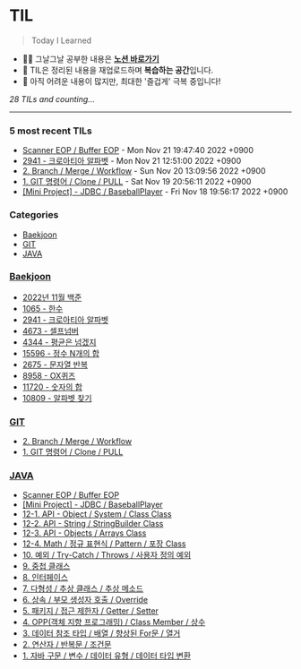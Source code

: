 # TIL
> Today I Learned

- ✍🏻 그날그날 공부한 내용은 [**노션 바로가기**](https://6suk.notion.site/d8178c919339498ca4d8a80ef05734f2?v=d4a48a1db91a401295b8cd0fcf1e45e0)
- 📑 TIL은 정리된 내용을 재업로드하며 **복습하는 공간**입니다.
- 🐣 아직 어려운 내용이 많지만, 최대한 '즐겁게' 극복 중입니다!


_28 TILs and counting..._

---

### 5 most recent TILs

- [Scanner EOP / Buffer EOP](JAVA/83.Scanner-EOP_Buffer-EOP.md) - Mon Nov 21 19:47:40 2022 +0900
- [2941 - 크로아티아 알파벳](Baekjoon/202211-S5-2941.md) - Mon Nov 21 12:51:00 2022 +0900
- [2. Branch / Merge / Workflow](GIT/98.Branch_Merge_Workflow.md) - Sun Nov 20 13:09:56 2022 +0900
- [1. GIT 명령어 / Clone / PULL](GIT/99.명령어_Clone_PULL.md) - Sat Nov 19 20:56:11 2022 +0900
- [[Mini Project] - JDBC / BaseballPlayer](JAVA/84.MiniProgect-BaseballPlayer.md) - Fri Nov 18 19:56:17 2022 +0900

### Categories

- [Baekjoon](#Baekjoon)
- [GIT](#GIT)
- [JAVA](#JAVA)

### [Baekjoon](#Baekjoon)
- [2022년 11월 백준](Baekjoon/202211-All.md)
- [1065 - 한수](Baekjoon/202211-S4-1065.md)
- [2941 - 크로아티아 알파벳](Baekjoon/202211-S5-2941.md)
- [4673 - 셀프넘버](Baekjoon/202211-S5-4673.md)
- [4344 - 평균은 넘겠지](Baekjoon/202211-V1-4344.md)
- [15596 - 정수 N개의 합](Baekjoon/202211-V2-15596.md)
- [2675 - 문자열 반복](Baekjoon/202211-V2-2675.md)
- [8958 - OX퀴즈](Baekjoon/202211-V2-8958.md)
- [11720 - 숫자의 합](Baekjoon/202211-V4-11720.md)
- [10809 - 알파벳 찾기](Baekjoon/202211-V5-10809.md)

### [GIT](#GIT)
- [2. Branch / Merge / Workflow](GIT/98.Branch_Merge_Workflow.md)
- [1. GIT 명령어 / Clone / PULL](GIT/99.명령어_Clone_PULL.md)

### [JAVA](#JAVA)
- [Scanner EOP / Buffer EOP](JAVA/83.Scanner-EOP_Buffer-EOP.md)
- [[Mini Project] - JDBC / BaseballPlayer](JAVA/84.MiniProgect-BaseballPlayer.md)
- [12-1. API - Object / System / Class Class](JAVA/85.API-Object_System_Class.md)
- [12-2. API - String / StringBuilder Class](JAVA/86.API-String.md)
- [12-3. API - Objects / Arrays Class](JAVA/87.API-Objects,ArraysClass.md)
- [12-4. Math / 정규 표현식 / Pattern / 포장 Class](JAVA/89.API-MATH.md)
- [10. 예외 / Try-Catch / Throws / 사용자 정의 예외](JAVA/90.Throws_Exception.md)
- [9. 중첩 클래스](JAVA/91.중첩클래스.md)
- [8. 인터페이스](JAVA/92.인터페이스.md)
- [7. 다형성 / 추상 클래스 / 추상 메소드](JAVA/93.다형성_타입변환_추상클래스_추상메소드.md)
- [6. 상속 / 부모 생성자 호출 / Override](JAVA/94.상속_Override.md)
- [5. 패키지 / 접근 제한자 / Getter / Setter](JAVA/95.패키지_접근제한자_Getter와Setter.md)
- [4. OPP(객체 지향 프로그래밍) / Class Member / 상수](JAVA/96.OPP_ClassMember.md)
- [3. 데이터 참조 타입 / 배열 / 향상된 For문 / 열거](JAVA/97.데이터참조타입_배열_향상된For문_열거.md)
- [2. 연산자 / 반복문 / 조건문](JAVA/98.연산자_반복문_조건문.md)
- [1. 자바 구문 / 변수 / 데이터 유형 / 데이터 타입 변환](JAVA/99.JAVA기초.md)

[1]: https://simonwillison.net/2020/Apr/20/self-rewriting-readme/
[2]: https://github.com/jbranchaud/til

